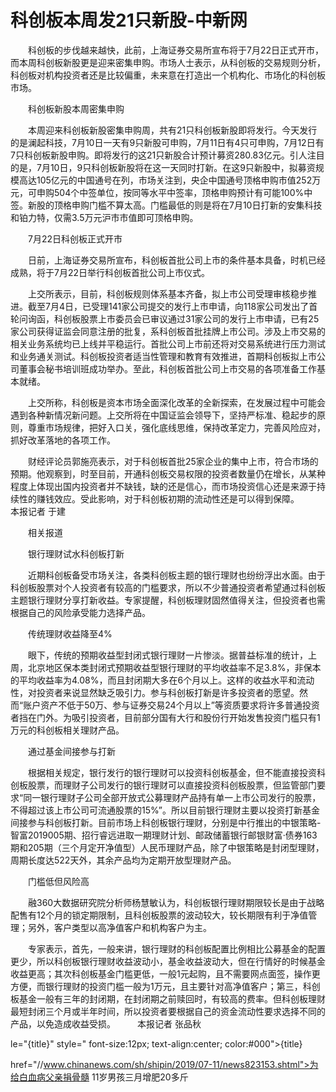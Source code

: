 # 科创板本周发21只新股-中新网

　　科创板的步伐越来越快，此前，上海证券交易所宣布将于7月22日正式开市，而本周科创板新股更是迎来密集申购。市场人士表示，从科创板的交易规则分析，科创板对机构投资者还是比较偏重，未来意在打造出一个机构化、市场化的科创板市场。

　　科创板新股本周密集申购

　　本周迎来科创板新股密集申购周，共有21只科创板新股即将发行。今天发行的是澜起科技，7月10日一天有9只新股可申购，7月11日有4只可申购，7月12日有7只科创板新股申购。即将发行的这21只新股合计预计募资280.83亿元。引人注目的是，7月10日，9只科创板新股将在这一天同时打新。在这9只新股中，拟募资规模高达105亿元的中国通号在列，市场关注到，央企中国通号顶格申购市值252万元，可申购504个中签单位，按同等水平中签率，顶格申购预计有可能100%中签。新股的顶格申购门槛不算太高。门槛最低的则是将在7月10日打新的安集科技和铂力特，仅需3.5万元沪市市值即可顶格申购。

　　7月22日科创板正式开市

　　日前，上海证券交易所宣布，科创板首批公司上市的条件基本具备，时机已经成熟，将于7月22日举行科创板首批公司上市仪式。

　　上交所表示，目前，科创板规则体系基本齐备，拟上市公司受理审核稳步推进。截至7月4日，已受理141家公司提交的发行上市申请，向118家公司发出了首轮问询函，科创板股票上市委员会已审议通过31家公司的发行上市申请，已有25家公司获得证监会同意注册的批复，系科创板首批挂牌上市公司。涉及上市交易的相关业务系统均已上线并平稳运行。首批公司上市前还将对交易系统进行压力测试和业务通关测试。科创板投资者适当性管理和教育有效推进，首期科创板拟上市公司董事会秘书培训班成功举办。至此，科创板首批公司上市交易的各项准备工作基本就绪。

　　上交所称，科创板是资本市场全面深化改革的全新探索，在发展过程中可能会遇到各种新情况新问题。上交所将在中国证监会领导下，坚持严标准、稳起步的原则，尊重市场规律，把好入口关，强化底线思维，保持改革定力，完善风险应对，抓好改革落地的各项工作。

　　财经评论员郭施亮表示，对于科创板首批25家企业的集中上市，符合市场的预期。他观察到，时至目前，开通科创板交易权限的投资者数量仍在增长，从某种程度上体现出国内投资者并不缺钱，缺的还是信心，而市场投资信心还是来源于持续性的赚钱效应。受此影响，对于科创板初期的流动性还是可以得到保障。　　　 本报记者 于建　

　　相关报道

　　银行理财试水科创板打新

　　近期科创板备受市场关注，各类科创板主题的银行理财也纷纷浮出水面。由于科创板股票对个人投资者有较高的门槛要求，所以不少普通投资者希望通过科创板主题银行理财分享打新收益。专家提醒，科创板理财固然值得关注，但投资者也需根据自己的风险承受能力选择产品。

　　传统理财收益降至4%

　　眼下，传统的预期收益型封闭式银行理财一片惨淡。据普益标准的统计，上周，北京地区保本类封闭式预期收益型银行理财的平均收益率不足3.8%，非保本的平均收益率为4.08%，而且封闭期大多在6个月以上。这样的收益水平和流动性，对投资者来说显然缺乏吸引力。参与科创板打新是许多投资者的愿望。然而“账户资产不低于50万、参与证券交易24个月以上”等资质要求将许多普通投资者挡在门外。为吸引投资者，目前部分国有大行和股份行开始发售投资门槛只有1万元的科创板相关理财产品。

　　通过基金间接参与打新

　　根据相关规定，银行发行的银行理财可以投资科创板基金，但不能直接投资科创板股票，而理财子公司发行的银行理财可以直接投资科创板股票，但监管部门要求“同一银行理财子公司全部开放式公募理财产品持有单一上市公司发行的股票，不得超过该上市公司可流通股票的15%”。所以目前银行理财主要以投资打新基金间接参与科创板打新。目前市场上科创板银行理财，分别是中行推出的中银策略-智富2019005期、招行睿远进取一期理财计划、邮政储蓄银行邮银财富·债券163期和205期（三个月定开净值型）人民币理财产品，除了中银策略是封闭型理财，周期长度达522天外，其余产品均为定期开放型理财产品。

　　门槛低但风险高

　　融360大数据研究院分析师杨慧敏认为，科创板银行理财期限较长是由于战略配售有12个月的锁定期限制，且科创板股票的波动较大，较长期限有利于净值管理；另外，客户类型以高净值客户和机构客户为主。

　　专家表示，首先，一般来讲，银行理财的科创板配置比例相比公募基金的配置更少，所以科创板银行理财收益波动小，基金收益波动大，但在行情好的时候基金收益更高；其次科创板基金门槛更低，一般1元起购，且不需要网点面签，操作更方便，而银行理财的投资门槛一般为1万元，且主要针对高净值客户；第三，科创板基金一般有三年的封闭期，在封闭期之前赎回时，有较高的费率。但科创板理财最短封闭三个月或半年时间，所以投资者要根据自己的资金流动性要求选择不同的产品，以免造成收益受损。　　　本报记者 张品秋　

le="{title}" style=" font-size:12px; text-align:center; color:#000">{title}

href="//www.chinanews.com/sh/shipin/2019/07-11/news823153.shtml">为给白血病父亲捐骨髓 11岁男孩三月增肥20多斤
